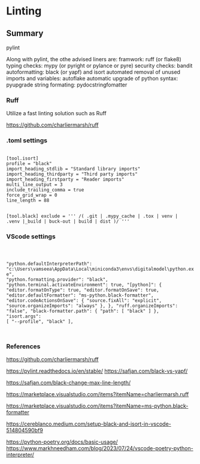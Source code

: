 # Linting

## Summary

pylint

Along with pylint, the othe advised liners are:
framwork: ruff (or flake8)
typing checks: mypy (or pyright or pylance or pyre)
security checks: bandit
autoformatting: black (or yapf) and isort
automated removal of unused imports and variables: autoflake
automatic upgrade of python syntax: pyupgrade
string formating: pydocstringfomatter

### Ruff

Utilize a fast linting solution such as Ruff

<https://github.com/charliermarsh/ruff>

### .toml settings

<code>
[tool.isort]
profile = "black"
import_heading_stdlib = "Standard library imports"
import_heading_thirdparty = "Third party imports"
import_heading_firstparty = "Reader imports"
multi_line_output = 3
include_trailing_comma = true
force_grid_wrap = 0
line_length = 88

[tool.black]
exclude = '''
/(
.git
| .mypy_cache
| .tox
| venv
| .venv
|_build
| buck-out
| build
| dist
)/
'''
</code>

### VScode settings

<code>

"python.defaultInterpreterPath": "c:\\Users\\vamseea\\AppData\\Local\\miniconda3\\envs\\digitalmodel\\python.exe",
"python.formatting.provider": "black",
"python.terminal.activateEnvironment": true,
"[python]": {
    "editor.formatOnType": true,
    "editor.formatOnSave": true,
    "editor.defaultFormatter": "ms-python.black-formatter",
    "editor.codeActionsOnSave": {
        "source.fixAll": "explicit",
        "source.organizeImports": "always"
    },
},
"ruff.organizeImports": "false",
"black-formatter.path": {
    "path": [
        "black"
    ]
},
"isort.args": [
    "--profile",
    "black"
],

</code>

### References

<https://github.com/charliermarsh/ruff>

<https://pylint.readthedocs.io/en/stable/>
<https://safjan.com/black-vs-yapf/>

<https://safjan.com/black-change-max-line-length/>

<https://marketplace.visualstudio.com/items?itemName=charliermarsh.ruff>

<https://marketplace.visualstudio.com/items?itemName=ms-python.black-formatter>

<https://cereblanco.medium.com/setup-black-and-isort-in-vscode-514804590bf9>

<https://python-poetry.org/docs/basic-usage/>
<https://www.markhneedham.com/blog/2023/07/24/vscode-poetry-python-interpreter/>
